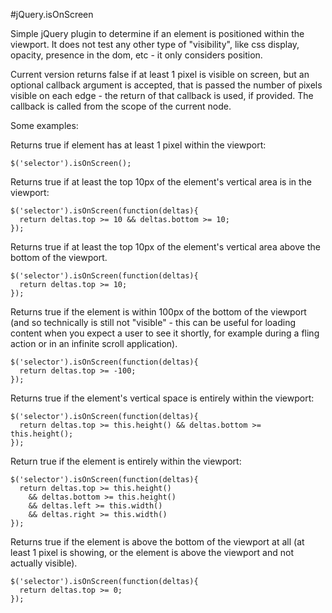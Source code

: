 #jQuery.isOnScreen

Simple jQuery plugin to determine if an element is positioned within the viewport.  It does not test any other type of "visibility", like css display, opacity, presence in the dom, etc - it only considers position.

Current version returns false if at least 1 pixel is visible on screen, but an optional callback argument is accepted, that is passed the number of pixels visible on each edge - the return of that callback is used, if provided.  The callback is called from the scope of the current node.

Some examples:

Returns true if element has at least 1 pixel within the viewport:

    $('selector').isOnScreen();

Returns true if at least the top 10px of the element's vertical area is in the viewport:
    
    $('selector').isOnScreen(function(deltas){
      return deltas.top >= 10 && deltas.bottom >= 10;
    });
    
Returns true if at least the top 10px of the element's vertical area above the bottom of the viewport.
    
    $('selector').isOnScreen(function(deltas){
      return deltas.top >= 10;
    });  
      
Returns true if the element is within 100px of the bottom of the viewport (and so technically is still not "visible" - this can be useful for loading content when you expect a user to see it shortly, for example during a fling action or in an infinite scroll application).
    
    $('selector').isOnScreen(function(deltas){
      return deltas.top >= -100;
    });          
      
Returns true if the element's vertical space is entirely within the viewport:    
    
    $('selector').isOnScreen(function(deltas){
      return deltas.top >= this.height() && deltas.bottom >= this.height();
    });
    
Return true if the element is entirely within the viewport:

    $('selector').isOnScreen(function(deltas){
      return deltas.top >= this.height() 
        && deltas.bottom >= this.height()
        && deltas.left >= this.width()
        && deltas.right >= this.width()
    });
    
Returns true if the element is above the bottom of the viewport at all (at least 1 pixel is showing, or the element is above the viewport and not actually visible).
    
    $('selector').isOnScreen(function(deltas){
      return deltas.top >= 0;
    });
    
    